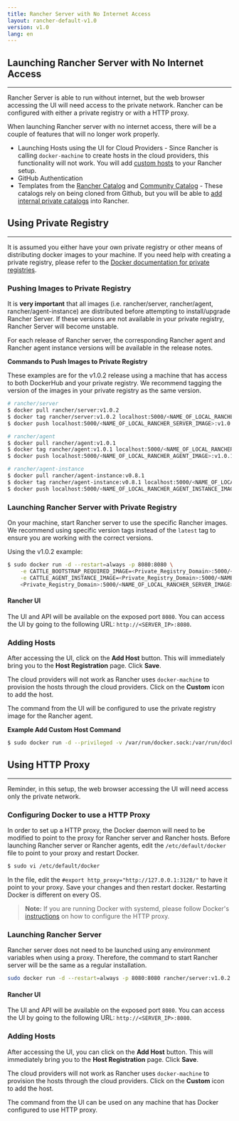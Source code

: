 ```yaml
---
title: Rancher Server with No Internet Access
layout: rancher-default-v1.0
version: v1.0
lang: en
---
```


## Launching Rancher Server with No Internet Access
---

Rancher Server is able to run without internet, but the web browser accessing the UI will need access to the private network. Rancher can be configured with either a private registry or with a HTTP proxy.

When launching Rancher server with no internet access, there will be a couple of features that will no longer work properly.

* Launching Hosts using the UI for Cloud Providers - Since Rancher is calling `docker-machine` to create hosts in the cloud providers, this functionality will not work. You will add [custom hosts]({{site.baseurl}}/rancher/{{page.version}}/{{page.lang}}/rancher-ui/infrastructure/hosts/) to your Rancher setup.
* GitHub Authentication
* Templates from the [Rancher Catalog](https://github.com/rancher/rancher-catalog) and [Community Catalog](https://github.com/rancher/community-catalog) - These catalogs rely on being cloned from Github, but you will be able to [add internal private catalogs]({{site.baseurl}}/rancher/{{page.version}}/{{page.lang}}/catalog/#creating-private-catalog) into Rancher. 


## Using Private Registry
---


It is assumed you either have your own private registry or other means of distributing docker images to your machine. If you need help with creating a private registry, please refer to the [Docker documentation for private registries](https://docs.docker.com/registry/).

### Pushing Images to Private Registry

It is **very important** that all images (i.e. rancher/server, rancher/agent, rancher/agent-instance) are distributed before attempting to install/upgrade Rancher Server. If these versions are not available in your private registry, Rancher Server will become unstable.

For each release of Rancher server, the corresponding Rancher agent and Rancher agent instance versions will be available in the release notes.

**Commands to Push Images to Private Registry**

These examples are for the v1.0.2 release using a machine that has access to both DockerHub and your private registry. We recommend tagging the version of the images in your private registry as the same version.

```bash
# rancher/server
$ docker pull rancher/server:v1.0.2
$ docker tag rancher/server:v1.0.2 localhost:5000/<NAME_OF_LOCAL_RANCHER_SERVER_IMAGE>:v1.0.2
$ docker push localhost:5000/<NAME_OF_LOCAL_RANCHER_SERVER_IMAGE>:v1.0.2

# rancher/agent
$ docker pull rancher/agent:v1.0.1
$ docker tag rancher/agent:v1.0.1 localhost:5000/<NAME_OF_LOCAL_RANCHER_AGENT_IMAGE>:v1.0.1
$ docker push localhost:5000/<NAME_OF_LOCAL_RANCHER_AGENT_IMAGE>:v1.0.1

# rancher/agent-instance
$ docker pull rancher/agent-instance:v0.8.1
$ docker tag rancher/agent-instance:v0.8.1 localhost:5000/<NAME_OF_LOCAL_RANCHER_AGENT_INSTANCE_IMAGE>:v0.8.1
$ docker push localhost:5000/<NAME_OF_LOCAL_RANCHER_AGENT_INSTANCE_IMAGE>:v0.8.1
```

### Launching Rancher Server with Private Registry

On your machine, start Rancher server to use the specific Rancher images. We recommend using specific version tags instead of the `latest` tag to ensure you are working with the correct versions.

Using the v1.0.2 example:

```bash
$ sudo docker run -d --restart=always -p 8080:8080 \
    -e CATTLE_BOOTSTRAP_REQUIRED_IMAGE=<Private_Registry_Domain>:5000/<NAME_OF_LOCAL_RANCHER_AGENT_IMAGE>:v1.0.1 \
    -e CATTLE_AGENT_INSTANCE_IMAGE=<Private_Registry_Domain>:5000/<NAME_OF_LOCAL_RANCHER_AGENT_INSTANCE_IMAGE>:v0.8.1 \
    <Private_Registry_Domain>:5000/<NAME_OF_LOCAL_RANCHER_SERVER_IMAGE>:v1.0.2
```

#### Rancher UI

The UI and API will be available on the exposed port `8080`. You can access the UI by going to the following URL: `http://<SERVER_IP>:8080`.

### Adding Hosts

After accessing the UI, click on the **Add Host** button. This will immediately bring you to the **Host Registration** page. Click **Save**.

The cloud providers will not work as Rancher uses `docker-machine` to provision the hosts through the cloud providers. Click on the **Custom** icon to add the host.

The command from the UI will be configured to use the private registry image for the Rancher agent.

**Example Add Custom Host Command**

```bash
$ sudo docker run -d --privileged -v /var/run/docker.sock:/var/run/docker.sock <Private_Registry_Domain>:5000/<NAME_OF_LOCAL_RANCHER_AGENT_IMAGE>:v1.0.1 http://<SERVER_IP>:8080/v1/scripts/<security_credentials>
```

## Using HTTP Proxy
---

Reminder, in this setup, the web browser accessing the UI will need access only the private network.

### Configuring Docker to use a HTTP Proxy

In order to set up a HTTP proxy, the Docker daemon will need to be modified to point to the proxy for Rancher server and Rancher hosts. Before launching Rancher server or Rancher agents, edit the `/etc/default/docker` file to point to your proxy and restart Docker.

```bash
$ sudo vi /etc/default/docker
```

In the file, edit the `#export http_proxy="http://127.0.0.1:3128/"` to have it point to your proxy. Save your changes and then restart docker. Restarting Docker is different on every OS.

> **Note:** If you are running Docker with systemd, please follow Docker's [instructions](https://docs.docker.com/articles/systemd/#http-proxy) on how to configure the HTTP proxy.

### Launching Rancher Server

Rancher server does not need to be launched using any environment variables when using a proxy. Therefore, the command to start Rancher server will be the same as a regular installation.

```bash
sudo docker run -d --restart=always -p 8080:8080 rancher/server:v1.0.2
```

#### Rancher UI

The UI and API will be available on the exposed port `8080`. You can access the UI by going to the following URL: `http://<SERVER_IP>:8080`.

### Adding Hosts

After accessing the UI, you can click on the **Add Host** button. This will immediately bring you to the **Host Registration** page. Click **Save**.

The cloud providers will not work as Rancher uses `docker-machine` to provision the hosts through the cloud providers. Click on the **Custom** icon to add the host.

The command from the UI can be used on any machine that has Docker configured to use HTTP proxy.
